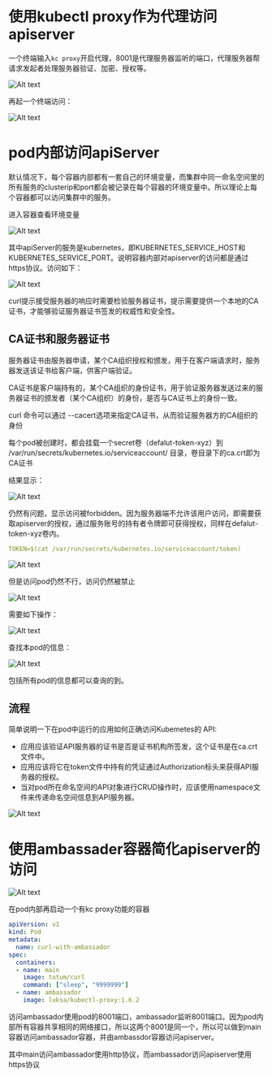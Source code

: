 # 使用kubectl proxy作为代理访问apiserver

一个终端输入```kc proxy```开启代理，8001是代理服务器监听的端口，代理服务器帮请求发起者处理服务器验证、加密、授权等。

![Alt text](image/image74.png)

再起一个终端访问：

![Alt text](image/image75.png)

# pod内部访问apiServer

默认情况下，每个容器内部都有一套自己的环境变量，而集群中同一命名空间里的所有服务的clusterip和port都会被记录在每个容器的环境变量中。所以理论上每个容器都可以访问集群中的服务。

进入容器查看环境变量

![Alt text](image/image67.png)

其中apiServer的服务是kubernetes，即KUBERNETES_SERVICE_HOST和KUBERNETES_SERVICE_PORT。说明容器内部对apiserver的访问都是通过https协议。访问如下：

![Alt text](image/image68.png)

curl提示接受服务器的响应时需要检验服务器证书，提示需要提供一个本地的CA证书，才能够验证服务器证书签发的权威性和安全性。

## CA证书和服务器证书

服务器证书由服务器申请，某个CA组织授权和颁发，用于在客户端请求时，服务器发送该证书给客户端，供客户端验证。

CA证书是客户端持有的，某个CA组织的身份证书，用于验证服务器发送过来的服务器证书的颁发者（某个CA组织）的身份，是否与CA证书上的身份一致。

curl 命令可以通过 --cacert选项来指定CA证书，从而验证服务器方的CA组织的身份

每个pod被创建时，都会挂载一个secret卷（defalut-token-xyz）到 /var/run/secrets/kubernetes.io/serviceaccount/ 目录，卷目录下的ca.crt即为CA证书

结果显示：

![Alt text](image/image69.png)

仍然有问题，显示访问被forbidden。因为服务器端不允许该用户访问，即需要获取apiserver的授权，通过服务账号的持有者令牌即可获得授权，同样在defalut-token-xyz卷内。

```yaml
TOKEN=$(cat /var/run/secrets/kubernetes.io/serviceaccount/token)
```

![Alt text](image/image70.png)

但是访问pod仍然不行，访问仍然被禁止

![Alt text](image/image69.png)

需要如下操作：

![Alt text](image/image71.png)

查找本pod的信息：

![Alt text](image/image72.png)

包括所有pod的信息都可以查询的到。

## 流程

简单说明一下在pod中运行的应用如何正确访问Kubemetes的 API:
- 应用应该验证API服务器的证书是否是证书机构所签发，这个证书是在ca.crt文件中。
- 应用应该将它在token文件中持有的凭证通过Authorization标头来获得API服务器的授权。
- 当对pod所在命名空间的API对象进行CRUD操作时，应该使用namespace文件来传递命名空间信息到API服务器。

![Alt text](image/image73.png)

# 使用ambassader容器简化apiserver的访问

![Alt text](image/image76.png)

在pod内部再启动一个有kc proxy功能的容器

```yaml
apiVersion: v1
kind: Pod
metadata:
  name: curl-with-ambassador
spec:
  containers:
  - name: main
    image: tutum/curl
    command: ["sleep", "9999999"]
  - name: ambassador
    image: luksa/kubectl-proxy:1.6.2
```

访问ambassador使用pod的8001端口，ambassador监听8001端口。因为pod内部所有容器共享相同的网络接口，所以这两个8001是同一个，所以可以做到main容器访问ambassador容器，并由ambassdor容器访问apiserver。

其中main访问ambassador使用http协议，而ambassador访问apiserver使用https协议